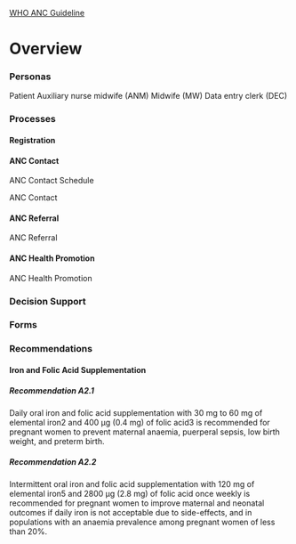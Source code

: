 [WHO ANC Guideline](https://www.who.int/reproductivehealth/publications/maternal_perinatal_health/anc-positive-pregnancy-experience/en/)

# Overview

### Personas

Patient
Auxiliary nurse midwife (ANM)
Midwife (MW)
Data entry clerk (DEC)

### Processes

#### Registration

#### ANC Contact

ANC Contact Schedule

ANC Contact

#### ANC Referral

ANC Referral

#### ANC Health Promotion

ANC Health Promotion

### Decision Support

### Forms

### Recommendations

#### Iron and Folic Acid Supplementation

##### Recommendation A2.1
Daily oral iron and folic acid supplementation with 30 mg
to 60 mg of elemental iron2 and 400 μg (0.4 mg) of folic acid3 is
recommended for pregnant women to prevent maternal anaemia,
puerperal sepsis, low birth weight, and preterm birth.

##### Recommendation A2.2
Intermittent oral iron and folic acid supplementation with 120 mg
of elemental iron5 and 2800 μg (2.8 mg) of folic acid once weekly is
recommended for pregnant women to improve maternal and neonatal
outcomes if daily iron is not acceptable due to side-effects, and in
populations with an anaemia prevalence among pregnant women of
less than 20%.
